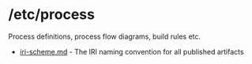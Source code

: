 # /etc/process

Process definitions, process flow diagrams, build rules etc. 

- [iri-scheme.md](./iri-scheme.md) - The IRI naming convention for all published artifacts
